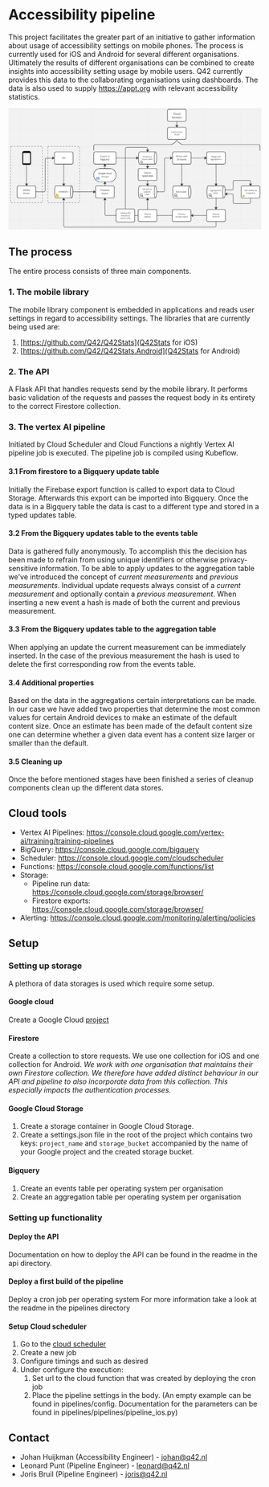 # Accessibility pipeline

This project facilitates the greater part of an initiative to gather information about usage of accessibility settings on mobile phones.
The process is currently used for iOS and Android for several different organisations. 
Ultimately the results of different organisations can be combined to create insights into accessibility setting usage by mobile users. 
Q42 currently provides this data to the collaborating organisations using dashboards. 
The data is also used to supply https://appt.org with relevant accessibility statistics.

![Schematic image of the accessibility pipeline](pipeline_overview.png?raw=true "Pipeline Overview")


## The process
The entire process consists of three main components.

### 1. The mobile library
The mobile library component is embedded in applications and reads user settings in regard to accessibility settings.
The libraries that are currently being used are:
1. [https://github.com/Q42/Q42Stats](Q42Stats for iOS)
2. [https://github.com/Q42/Q42Stats.Android](Q42Stats for Android)

### 2. The API
A Flask API that handles requests send by the mobile library. It performs basic validation of the requests and passes the request body in its entirety to the correct Firestore collection.

### 3. The vertex AI pipeline
Initiated by Cloud Scheduler and Cloud Functions a nightly Vertex AI pipeline job is executed. The pipeline job is compiled using Kubeflow.
#### 3.1 From firestore to a Bigquery update table
Initially the Firebase export function is called to export data to Cloud Storage. Afterwards this export can be imported into Bigquery. 
Once the data is in a Bigquery table the data is cast to a different type and stored in a typed updates table.
#### 3.2 From the Bigquery updates table to the events table
Data is gathered fully anonymously. To accomplish this the decision has been made to refrain from using unique identifiers or otherwise privacy-sensitive information.
To be able to apply updates to the aggregation table we've introduced the concept of _current measurements_ and _previous measurements_.
Individual update requests always consist of a _current measurement_ and optionally contain a _previous measurement_. 
When inserting a new event a hash is made of both the current and previous measurement. 
#### 3.3 From the Bigquery updates table to the aggregation table
When applying an update the current measurement can be immediately inserted. 
In the case of the previous measurement the hash is used to delete the first corresponding row from the events table.
#### 3.4 Additional properties
Based on the data in the aggregations certain interpretations can be made. 
In our case we have added two properties that determine the most common values for certain Android devices to make an estimate of the default content size. 
Once an estimate has been made of the default content size one can determine whether a given data event has a content size larger or smaller than the default.
#### 3.5 Cleaning up
Once the before mentioned stages have been finished a series of cleanup components clean up the different data stores.

## Cloud tools
- Vertex AI Pipelines: https://console.cloud.google.com/vertex-ai/training/training-pipelines
- BigQuery: https://console.cloud.google.com/bigquery
- Scheduler: https://console.cloud.google.com/cloudscheduler
- Functions: https://console.cloud.google.com/functions/list
- Storage:
  - Pipeline run data: https://console.cloud.google.com/storage/browser/
  - Firestore exports: https://console.cloud.google.com/storage/browser/
- Alerting: https://console.cloud.google.com/monitoring/alerting/policies

## Setup
### Setting up storage
A plethora of data storages is used which require some setup.

#### Google cloud
Create a Google Cloud [project](https://developers.google.com/workspace/guides/create-project)
#### Firestore
Create a collection to store requests. We use one collection for iOS and one collection for Android.
_We work with one organisation that maintains their own Firestore collection. 
We therefore have added distinct behaviour in our API and pipeline to also incorporate data from this collection. 
This especially impacts the authentication processes._
#### Google Cloud Storage
1. Create a storage container in Google Cloud Storage.
2. Create a settings.json file in the root of the project which contains two keys: `project_name` and `storage_bucket` accompanied by the name of your Google project and the created storage bucket. 
#### Bigquery 
1. Create an events table per operating system per organisation
2. Create an aggregation table per operating system per organisation

### Setting up functionality
#### Deploy the API
Documentation on how to deploy the API can be found in the readme in the api directory.
#### Deploy a first build of the pipeline
Deploy a cron job per operating system
For more information take a look at the readme in the pipelines directory 
#### Setup Cloud scheduler
1. Go to the [cloud scheduler](https://console.cloud.google.com/cloudscheduler)
2. Create a new job
3. Configure timings and such as desired
4. Under configure the execution:
   1. Set url to the cloud function that was created by deploying the cron job
   2. Place the pipeline settings in the body. (An empty example can be found in pipelines/config. Documentation for the parameters can be found in pipelines/pipelines/pipeline_ios.py)

## Contact

- Johan Huijkman (Accessibility Engineer) - johan@q42.nl 
- Leonard Punt (Pipeline Engineer) - leonard@q42.nl
- Joris Bruil (Pipeline Engineer) - joris@q42.nl 
